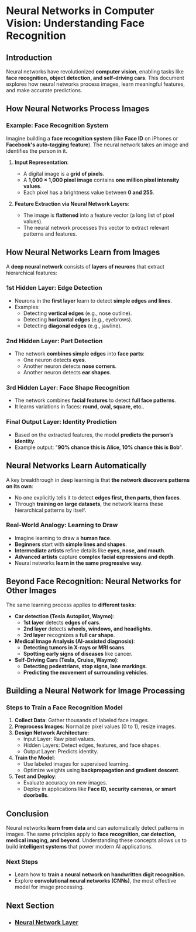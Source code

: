 # **Neural Networks in Computer Vision: Understanding Face Recognition**

## **Introduction**
Neural networks have revolutionized **computer vision**, enabling tasks like **face recognition, object detection, and self-driving cars**. This document explores how neural networks process images, learn meaningful features, and make accurate predictions.

## **How Neural Networks Process Images**
### **Example: Face Recognition System**
Imagine building a **face recognition system** (like **Face ID** on iPhones or **Facebook's auto-tagging feature**). The neural network takes an image and identifies the person in it.

1. **Input Representation**:
   - A digital image is a **grid of pixels**.
   - A **1,000 × 1,000 pixel image** contains **one million pixel intensity values**.
   - Each pixel has a brightness value between **0 and 255**.

2. **Feature Extraction via Neural Network Layers**:
   - The image is **flattened** into a feature vector (a long list of pixel values).
   - The neural network processes this vector to extract relevant patterns and features.

## **How Neural Networks Learn from Images**
A **deep neural network** consists of **layers of neurons** that extract hierarchical features:

### **1st Hidden Layer: Edge Detection**
- Neurons in the **first layer** learn to detect **simple edges and lines**.
- Examples:
  - Detecting **vertical edges** (e.g., nose outline).
  - Detecting **horizontal edges** (e.g., eyebrows).
  - Detecting **diagonal edges** (e.g., jawline).

### **2nd Hidden Layer: Part Detection**
- The network **combines simple edges** into **face parts**:
  - One neuron detects **eyes**.
  - Another neuron detects **nose corners**.
  - Another neuron detects **ear shapes**.

### **3rd Hidden Layer: Face Shape Recognition**
- The network combines **facial features** to detect **full face patterns**.
- It learns variations in faces: **round, oval, square, etc.**.

### **Final Output Layer: Identity Prediction**
- Based on the extracted features, the model **predicts the person’s identity**.
- Example output: "**90% chance this is Alice, 10% chance this is Bob**".

## **Neural Networks Learn Automatically**
A key breakthrough in deep learning is that **the network discovers patterns on its own**:
- No one explicitly tells it to detect **edges first, then parts, then faces**.
- Through **training on large datasets**, the network learns these hierarchical patterns by itself.

### **Real-World Analogy: Learning to Draw**
- Imagine learning to draw a **human face**.
- **Beginners** start with **simple lines and shapes**.
- **Intermediate artists** refine details like **eyes, nose, and mouth**.
- **Advanced artists** capture **complex facial expressions and depth**.
- Neural networks **learn in the same progressive way**.

## **Beyond Face Recognition: Neural Networks for Other Images**
The same learning process applies to **different tasks**:
- **Car detection (Tesla Autopilot, Waymo)**:
  - **1st layer** detects **edges of cars**.
  - **2nd layer** detects **wheels, windows, and headlights**.
  - **3rd layer** recognizes a **full car shape**.
- **Medical Image Analysis (AI-assisted diagnosis)**:
  - **Detecting tumors in X-rays or MRI scans**.
  - **Spotting early signs of diseases** like cancer.
- **Self-Driving Cars (Tesla, Cruise, Waymo)**:
  - **Detecting pedestrians, stop signs, lane markings**.
  - **Predicting the movement of surrounding vehicles**.

## **Building a Neural Network for Image Processing**
### **Steps to Train a Face Recognition Model**
1. **Collect Data**: Gather thousands of labeled face images.
2. **Preprocess Images**: Normalize pixel values (0 to 1), resize images.
3. **Design Network Architecture**:
   - Input Layer: Raw pixel values.
   - Hidden Layers: Detect edges, features, and face shapes.
   - Output Layer: Predicts identity.
4. **Train the Model**:
   - Use labeled images for supervised learning.
   - Optimize weights using **backpropagation and gradient descent**.
5. **Test and Deploy**:
   - Evaluate accuracy on new images.
   - Deploy in applications like **Face ID, security cameras, or smart doorbells**.

## **Conclusion**
Neural networks **learn from data** and can automatically detect patterns in images. The same principles apply to **face recognition, car detection, medical imaging, and beyond**. Understanding these concepts allows us to build **intelligent systems** that power modern AI applications.

### **Next Steps**
- Learn how to **train a neural network on handwritten digit recognition**.
- Explore **convolutional neural networks (CNNs)**, the most effective model for image processing.



## Next Section
- ### [Neural Network Layer](../Neural_Network_Model/Neural_Network_Layer.md)
